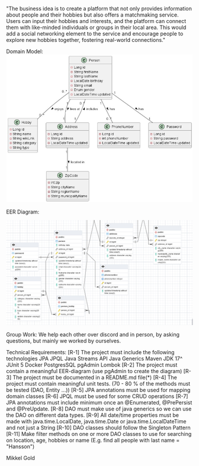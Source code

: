 "The business idea is to create a platform that not only provides information 
about people and their hobbies but also offers a matchmaking service. 
Users can input their hobbies and interests, and the platform can connect 
them with like-minded individuals or groups in their local area. 
This would add a social networking element to the service and encourage 
people to explore new hobbies together, fostering real-world connections."


Domain Model:
![img.png](img.png)

EER Diagram:

![img_1.png](img_1.png)



Group Work: 
We help each other over discord and in person, by asking questions, 
but mainly we worked by ourselves.


Technical Requirements:
    [R-1] The project must include the following technologies
        JPA
        JPQL
        Java Streams API
        Java Generics
        Maven
        JDK 17^
        JUnit 5
        Docker
        PostgresSQL
        pgAdmin
        Lombok
    [R-2] The project must contain a meaningful EER-diagram (use pgAdmin to create the diagram)
    [R-3] The project must be documented in a README.md file(*)
    [R-4] The project must contain meaningful unit tests. (70 - 80 % of the methods must be tested (DAO, Entity ...))
    [R-5] JPA annotations must be used for mapping domain classes
    [R-6] JPQL must be used for some CRUD operations
    [R-7] JPA annotations must include minimum once an @Enumerated, @PrePersist and @PreUpdate.
    [R-8] DAO must make use of java generics so we can use the DAO on different data types.
    [R-9] All date/time properties must be made with java.time.LocalDate, java.time.Date or java.time.LocalDateTime and not just a String
    [R-10] DAO classes should follow the Singleton Pattern
    [R-11] Make filter methods on one or more DAO classes to use for searching on location, age, hobbies or name (E.g. find all people with last name = "Hansson")



Mikkel Gold